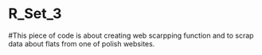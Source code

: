 # R_Set_3

#This piece of code is about creating web scarpping function and to scrap data about flats from one of polish websites.

